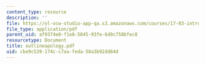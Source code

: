 ```yaml
---
content_type: resource
description: ''
file: https://ol-ocw-studio-app-qa.s3.amazonaws.com/courses/17-03-introduction-to-political-thought-spring-2004/cbe9c539174cc7aafeda58a3b92dd84d_outlineapology.pdf
file_type: application/pdf
parent_uid: af9374e0-f1e8-5045-93fe-6d9c758bfec8
resourcetype: Document
title: outlineapology.pdf
uid: cbe9c539-174c-c7aa-feda-58a3b92dd84d
---
```

